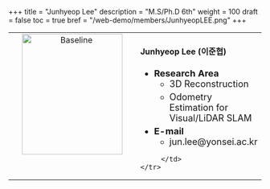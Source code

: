 +++
title = "Junhyeop Lee"
description = "M.S/Ph.D 6th"
weight = 100
draft = false
toc = true
bref = "/web-demo/members/JunhyeopLEE.png"
+++


<table>
    <tr>
       <td width="280" align="center" valign="top">
          <img alt="Baseline" width="200px" height="240" src="/web-demo/members/JunhyeopLEE.png">
       </td>
       <td>
            <h4>Junhyeop Lee (이준협)</h4>
            <ul class="member_info">
                <li style="font-size: 18px"><b>Research Area</b>
                    <ul class="interest">
                        <li style="margin-bottom: 5px">3D Reconstruction</li>
                        <li style="margin-bottom: 5px">Odometry Estimation for Visual/LiDAR SLAM</li>
                    </ul>
                </li>
                <li style="font-size: 18px"><b>E-mail</b>
                    <ul>
                        <li style="margin-bottom: 5px">jun.lee@yonsei.ac.kr</li>
                    </ul>
                </li>
            </ul>
            
         </td>
    </tr>
</table>